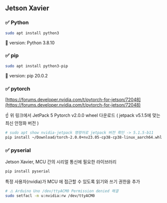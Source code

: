 ## Jetson Xavier

### ✅ **Python**
```bash
sudo apt install python3
```
🚀 version: Python 3.8.10

### ✅ **pip**
```bash
sudo apt install python3-pip
```
🚀 version: pip 20.0.2

### ✅ **pytorch**
[https://forums.developer.nvidia.com/t/pytorch-for-jetson/72048](https://forums.developer.nvidia.com/t/pytorch-for-jetson/72048)

☝️ 위 링크에서 JetPack 5 Pytorch v2.0.0 wheel 다운로드
( jetpack v5.1.5에 맞는 최신 안정화 버전 ) 
```bash
# sudo apt show nvidia-jetpack 명령어로 jetpack 버전 확인 -> 5.1.5-b11
pip install ~/Download/torch-2.0.0+nv23.05-cp38-cp38-linux_aarch64.whl
```

### ✅ **pyserial**
Jetson Xavier, MCU 간의 시리얼 통신에 필요한 라이브러리
```bash
pip install pyserial
```
특정 사용자(nvidia)가 MCU 에 접근할 수 있도록 읽기와 쓰기 권한을 추가
```bash
# ⚠️ Arduino Uno /dev/ttyACM0 Permission denied 해결
sudo setfacl -m u:nvidia:rw /dev/ttyACM0
```

